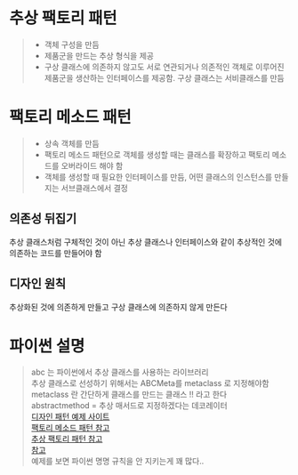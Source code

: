 # 추상 팩토리 패턴
> - 객체 구성을 만듬
> - 제품군을 만드는 추상 형식을 제공
> - 구상 클래스에 의존하지 않고도 서로 연관되거나 의존적인 객체로 이루어진 제품군을 생산하는 인터페이스를 제공함. 구상 클래스는 서비클래스를 만듬
# 팩토리 메소드 패턴
> - 상속 객체를 만듬
> - 팩토리 메소드 패턴으로 객체를 생성할 때는 클래스를 확장하고 팩토리 메소드를 오버라이드 해야 함
> - 객체를 생성할 때 필요한 인터페이스를 만듬, 어떤 클래스의 인스턴스를 만들지는 서브클래스에서 결정


## 의존성 뒤집기 
추상 클래스처럼 구체적인 것이 아닌 추상 클래스나 인터페이스와 같이 추상적인 것에 의존하는 코드를 만들어야 함


## 디자인 원칙 
추상화된 것에 의존하게 만들고 구상 클래스에 의존하지 않게 만든다



# 파이썬 설명
> abc 는 파이썬에서 추상 클래스를 사용하는 라이브러리\
> 추상 클래스로 선성하기 위해서는 ABCMeta를 metaclass 로 지정해야함\
> metaclass 란 간단하게 클래스를 만드는 클래스 !! 라고 한다\
> abstractmethod = 추상 매서드로 지정하겠다는 데코레이터\
> [디자인 패턴 예제 사이트](https://refactoring.guru/ko)\
> [팩토리 메소드 패턴 참고](https://velog.io/@azzurri21/%EB%94%94%EC%9E%90%EC%9D%B8%ED%8C%A8%ED%84%B4-%ED%8C%A9%ED%86%A0%EB%A6%AC-%EB%A9%94%EC%86%8C%EB%93%9C-%ED%8C%A8%ED%84%B4-python-%EA%B5%AC%ED%98%84)\
> [추상 팩토리 패턴 참고](https://velog.io/@azzurri21/%EB%94%94%EC%9E%90%EC%9D%B8%ED%8C%A8%ED%84%B4-%EC%B6%94%EC%83%81-%ED%8C%A9%ED%86%A0%EB%A6%AC-%ED%8C%A8%ED%84%B4-python-%EC%BD%94%EB%93%9C)\
> [참고](https://daco2020.tistory.com/387)\
> 예제를 보면 파이썬 명명 규칙을 안 지키는게 꽤 많다..